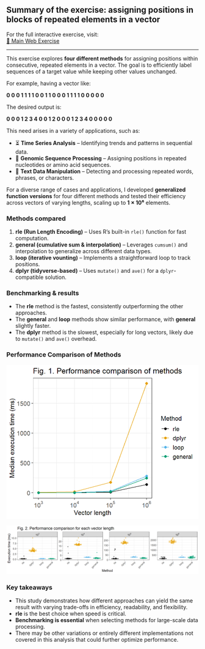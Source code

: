 ## **Summary of the exercise: assigning positions in blocks of repeated elements in a vector**

For the full interactive exercise, visit:  
[🔗 Main Web Exercise](https://ricardogonzalezgil.github.io/analysis-assign-positions-rep-elements-rgg/)  

---

This exercise explores **four different methods** for assigning positions within consecutive, repeated elements in a vector. The goal is to efficiently label sequences of a target value while keeping other values unchanged.

For example, having a vector like:

**0 0 0 1 1 1 1 0 0 1 1 0 0 0 1 1 1 1 0 0 0 0 0**

The desired output is:

**0 0 0 1 2 3 4 0 0 1 2 0 0 0 1 2 3 4 0 0 0 0 0**

This need arises in a variety of applications, such as:

- ⏳ **Time Series Analysis** – Identifying trends and patterns in sequential data.
- 🧬 **Genomic Sequence Processing** – Assigning positions in repeated nucleotides or amino acid sequences.
- 📖 **Text Data Manipulation** – Detecting and processing repeated words, phrases, or characters.

For a diverse range of cases and applications, I developed **generalized function versions** for four different methods and tested their efficiency across vectors of varying lengths, scaling up to **1 × 10⁶** elements.

### **Methods compared**

1. **rle (Run Length Encoding)** – Uses R’s built-in `rle()` function for fast computation.
2. **general (cumulative sum & interpolation)** – Leverages `cumsum()` and interpolation to generalize across different data types.
3. **loop (iterative vounting)** – Implements a straightforward loop to track positions.
4. **dplyr (tidyverse-based)** – Uses `mutate()` and `ave()` for a `dplyr`-compatible solution.

### **Benchmarking & results**

- The **rle** method is the fastest, consistently outperforming the other approaches.
- The **general** and **loop** methods show similar performance, with **general** slightly faster.
- The **dplyr** method is the slowest, especially for long vectors, likely due to `mutate()` and `ave()` overhead.

### **Performance Comparison of Methods**  

![Fig. 1: Performance comparison of methods](https://github.com/ricardogonzalezgil/analysis-assign-positions-rep-elements-rgg/blob/main/docs/index_files/figure-html/methods_comparison_fig1-1.png)  

![Fig. 2: Performance comparison for each vector length](https://github.com/ricardogonzalezgil/analysis-assign-positions-rep-elements-rgg/blob/main/docs/index_files/figure-html/methods_comparison_fig2-1.png)  

### **Key takeaways**

- This study demonstrates how different approaches can yield the same result with varying trade-offs in efficiency, readability, and flexibility.
- **rle** is the best choice when speed is critical.
- **Benchmarking is essential** when selecting methods for large-scale data processing.
- There may be other variations or entirely different implementations not covered in this analysis that could further optimize performance.

